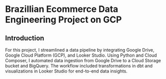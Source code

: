 # Brazillian Ecommerce Data Engineering Project on GCP

## Introduction

For this project, I streamlined a data pipeline by integrating Google Drive, Google Cloud Platform (GCP), and Looker Studio. Using Python and Cloud Composer, I automated data ingestion from Google Drive to a Cloud Storage bucket and BigQuery. The workflow included transformations in dbt and visualizations in Looker Studio for end-to-end data insights.
